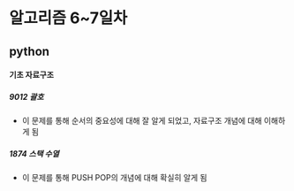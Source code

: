 # 알고리즘 6~7일차

## python

#### 기초 자료구조

##### 9012 괄호

- 이 문제를 통해 순서의 중요성에 대해 잘 알게 되었고, 자료구조 개념에 대해 이해하게 됨 

##### 1874 스택 수열

- 이 문제를 통해 PUSH POP의 개념에 대해 확실히 알게 됨

